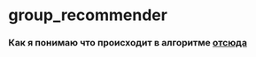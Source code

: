# group_recommender
### Как я понимаю что происходит в алгоритме [отсюда](https://arxiv.org/pdf/1003.0146.pdf)
